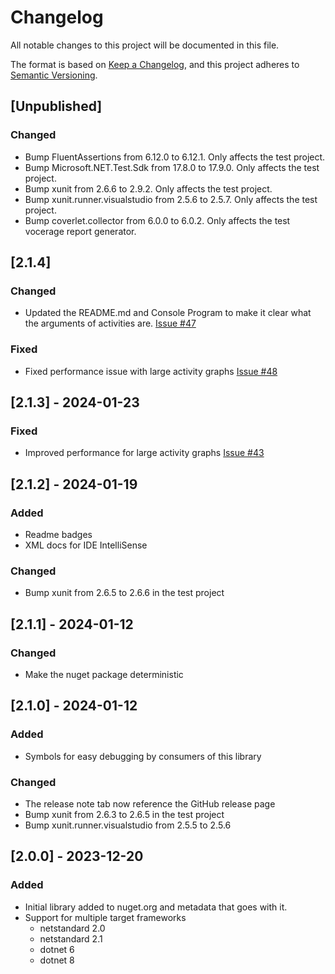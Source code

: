 # Changelog

All notable changes to this project will be documented in this file.

The format is based on [Keep a Changelog](https://keepachangelog.com/en/1.0.0/),
and this project adheres to [Semantic Versioning](https://semver.org/spec/v2.0.0.html).

## [Unpublished]
### Changed
- Bump FluentAssertions from 6.12.0 to 6.12.1. Only affects the test project.
- Bump Microsoft.NET.Test.Sdk from 17.8.0 to 17.9.0. Only affects the test project.
- Bump xunit from 2.6.6 to 2.9.2. Only affects the test project.
- Bump xunit.runner.visualstudio from 2.5.6 to 2.5.7. Only affects the test project.
- Bump coverlet.collector from 6.0.0 to 6.0.2. Only affects the test vocerage report generator.

## [2.1.4]
### Changed
- Updated the README.md and Console Program to make it clear what the arguments of activities are. [Issue #47](https://github.com/NovoNordisk-OpenSource/critical-path/issues/47)

### Fixed
- Fixed performance issue with large activity graphs [Issue #48](https://github.com/NovoNordisk-OpenSource/critical-path/issues/48)

## [2.1.3] - 2024-01-23
### Fixed
- Improved performance for large activity graphs [Issue #43](https://github.com/NovoNordisk-OpenSource/critical-path/issues/43)

## [2.1.2] - 2024-01-19
### Added
- Readme badges
- XML docs for IDE IntelliSense 

### Changed
- Bump xunit from 2.6.5 to 2.6.6 in the test project

## [2.1.1] - 2024-01-12
### Changed
- Make the nuget package deterministic

## [2.1.0] - 2024-01-12
### Added
- Symbols for easy debugging by consumers of this library

### Changed
- The release note tab now reference the GitHub release page
- Bump xunit from 2.6.3 to 2.6.5 in the test project
- Bump xunit.runner.visualstudio from 2.5.5 to 2.5.6

## [2.0.0] - 2023-12-20
### Added
- Initial library added to nuget.org and metadata that goes with it.
- Support for multiple target frameworks 
  -   netstandard 2.0
  -   netstandard 2.1
  -   dotnet 6
  -   dotnet 8
